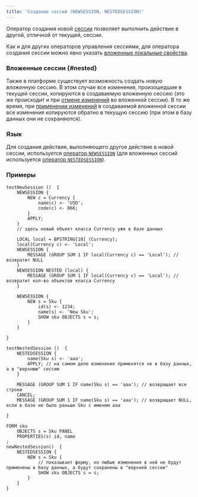 ```yaml
---
title: 'Создание сессий (NEWSESSION, NESTEDSESSION)'
---
```


Оператор создания новой [сессии](Change_sessions.md) позволяет выполнить действие в другой, отличной от текущей, сессии. 

Как и для других операторов управления сессиями, для оператора создания сессии можно явно указать [вложенные локальные свойства](Session_management.md#nested).

### Вложенные сессии {#nested}

Также в платформе существует возможность создать новую *вложенную* сессию. В этом случае все изменения, произошедшие в текущей сессии, копируются в создаваемую вложенную сессию (это же происходит и при [отмене изменений](Cancel_changes_CANCEL_.md) во вложенной сессии). В то же время, при [применении изменений](Apply_changes_APPLY_.md) в создаваемой вложенной сессии все изменения копируются обратно в текущую сессию (при этом в базу данных они не сохраняются). 

### Язык

Для создания действия, выполняющего другое действие в новой сессии, используется [оператор `NEWSESSION`](NEWSESSION_operator.md) (для вложенных сессий используется [оператор `NESTEDSESSION`](NESTEDSESSION_operator.md)).

### Примеры

```lsf
testNewSession ()  {
    NEWSESSION {
        NEW c = Currency {
            name(c) <- 'USD';
            code(c) <- 866;
        }
        APPLY;
    }
    // здесь новый объект класса Currency уже в базе данных

    LOCAL local = BPSTRING[10] (Currency);
    local(Currency c) <- 'Local';
    NEWSESSION {
        MESSAGE (GROUP SUM 1 IF local(Currency c) == 'Local'); // возвратит NULL
    }
    NEWSESSION NESTED (local) {
        MESSAGE (GROUP SUM 1 IF local(Currency c) == 'Local'); // возвратит кол-во объектов класса Currency
    }

    NEWSESSION {
        NEW s = Sku {
            id(s) <- 1234;
            name(s) <- 'New Sku';
            SHOW sku OBJECTS s = s;
        }
    }

}
```


```lsf
testNestedSession ()  {
    NESTEDSESSION {
        name(Sku s) <- 'aaa';
        APPLY; // на самом деле изменения применятся не в базу данных, а в "верхнюю" сессию
    }

    MESSAGE (GROUP SUM 1 IF name(Sku s) == 'aaa'); // возвращает все строки
    CANCEL;
    MESSAGE (GROUP SUM 1 IF name(Sku s) == 'aaa'); // возвращает NULL, если в базе не было раньше Sku с именем aaa

}

FORM sku
    OBJECTS s = Sku PANEL
    PROPERTIES(s) id, name
;
newNestedSession()  {
    NESTEDSESSION {
        NEW s = Sku {
            // показывает форму, но любые изменения в ней не будут применены в базу данных, а будут сохранены в "верхней сессии"
            SHOW sku OBJECTS s = s;
        }
    }
}
```
